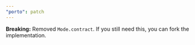 ```yaml
---
"porto": patch
---
```


**Breaking:** Removed `Mode.contract`. If you still need this, you can fork the implementation.
